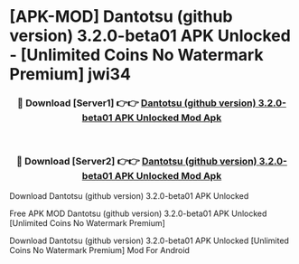 # [APK-MOD] Dantotsu (github version) 3.2.0-beta01 APK Unlocked - [Unlimited Coins No Watermark Premium] jwi34



<div align="center">
<h3>🔴 Download [Server1] 👉👉 <a href="https://momento.my/?title=Dantotsu_(github_version)_3.2.0-beta01_APK_Unlocked">Dantotsu (github version) 3.2.0-beta01 APK Unlocked Mod Apk</a></h3><br>

<h3>🔴 Download [Server2] 👉👉 <a href="https://momento.my/?title=Dantotsu_(github_version)_3.2.0-beta01_APK_Unlocked">Dantotsu (github version) 3.2.0-beta01 APK Unlocked Mod Apk</a></h3>
</div>



Download Dantotsu (github version) 3.2.0-beta01 APK Unlocked 

Free APK MOD Dantotsu (github version) 3.2.0-beta01 APK Unlocked [Unlimited Coins No Watermark Premium]

Download Dantotsu (github version) 3.2.0-beta01 APK Unlocked [Unlimited Coins No Watermark Premium] Mod For Android
